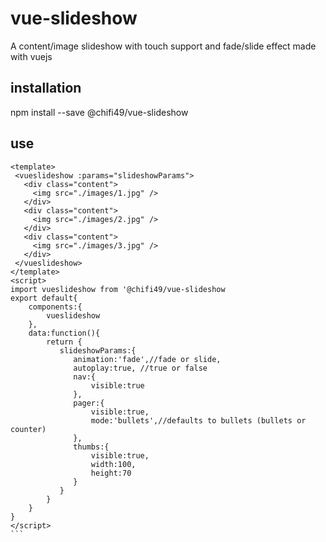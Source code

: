 # vue-slideshow
A content/image slideshow with touch support and fade/slide effect made with vuejs

## installation
npm install --save @chifi49/vue-slideshow

## use
````
<template>
 <vueslideshow :params="slideshowParams">
   <div class="content">
     <img src="./images/1.jpg" />
   </div>
   <div class="content">
     <img src="./images/2.jpg" />
   </div>
   <div class="content">
     <img src="./images/3.jpg" />
   </div>
 </vueslideshow>
</template>
<script>
import vueslideshow from '@chifi49/vue-slideshow
export default{
    components:{
        vueslideshow
    },
    data:function(){
        return {
           slideshowParams:{
              animation:'fade',//fade or slide,
              autoplay:true, //true or false
              nav:{
                  visible:true
              },
              pager:{
                  visible:true,
                  mode:'bullets',//defaults to bullets (bullets or counter)
              },
              thumbs:{
                  visible:true,
                  width:100,
                  height:70
              }
           }
        }
    }
}
</script>
```